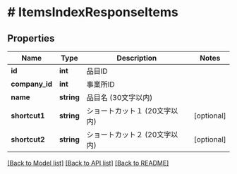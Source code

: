 # # ItemsIndexResponseItems

## Properties

Name | Type | Description | Notes
------------ | ------------- | ------------- | -------------
**id** | **int** | 品目ID | 
**company_id** | **int** | 事業所ID | 
**name** | **string** | 品目名 (30文字以内) | 
**shortcut1** | **string** | ショートカット１ (20文字以内) | [optional] 
**shortcut2** | **string** | ショートカット２ (20文字以内) | [optional] 

[[Back to Model list]](../../README.md#documentation-for-models) [[Back to API list]](../../README.md#documentation-for-api-endpoints) [[Back to README]](../../README.md)


